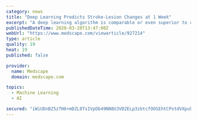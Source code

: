 ```yaml
---
category: news
title: "Deep Learning Predicts Stroke-Lesion Changes at 1 Week"
excerpt: "A deep learning algorithm is comparable or even superior to common clinical measures for predicting infarct size and location up to a week following acute ischemic stroke, new research suggests. Interestingly, the new approach corresponded well with MRI findings at 3 to 7 days without accounting for subsequent reperfusion, investigators note."
publishedDateTime: 2020-03-20T13:47:00Z
webUrl: "https://www.medscape.com/viewarticle/927214"
type: article
quality: 19
heat: 19
published: false

provider:
  name: Medscape
  domain: medscape.com

topics:
  - Machine Learning
  - AI

secured: "iWiUDnBZ5zTH6+mDZL0TsIVpDb49NN8U3VD2ELp3zbtcfOOSEhtCPxtdVXpukWsYxts6+m+Hk4sOxEYodwd0i6sVpnCcTFm8hqJF0On2F3DNAR8ycL3rlZqkO6nq9wy6FE+M2M1SKbA5SD1AMMsQ1lOxD9/RLil5kwDSIszd3hxT+MzHAKJjgF+TO9Jet+lP3hWHRXCkQO19xhiXyys7DZeQMTG9lIJiueMIXHVmYAv8+gsi3OZyZ0e7M4fpHJpqrfs1K67ry2hBlFT/nMBBJularXnk50daplVQ9gIpXsbioxVgVMYqF7tONpwOYoyGYdqUzeszZneIx7d0q7BUg5Ghchti3ICD7zQsaWzA+Feng++wjjG1zZtrA65gMj0WLytJkxp3eCdUcgUcDViw/vF/ZI1tzJhWHFvPJ6GRXQwk91nCaIyRYVn1iBIYR6AmPbARwjR4ZN64KeffRACP38FON9B6K7kfDbm1srzR2ro=;7yrMN5Vgj6Hc68uQyzWDlA=="
---
```


